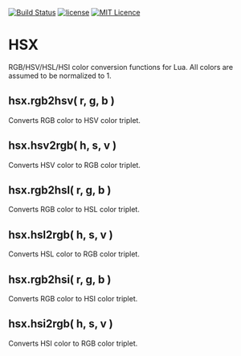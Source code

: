 [![Build Status](https://travis-ci.org/iskolbin/lhsx.svg?branch=master)](https://travis-ci.org/iskolbin/lhsx)
[![license](https://img.shields.io/badge/license-public%20domain-blue.svg)](http://unlicense.org/)
[![MIT Licence](https://badges.frapsoft.com/os/mit/mit.svg?v=103)](https://opensource.org/licenses/mit-license.php)

HSX
===

RGB/HSV/HSL/HSI color conversion functions for Lua. All colors are assumed to be normalized to 1.

hsx.rgb2hsv( r, g, b )
----------------------

Converts RGB color to HSV color triplet.

hsx.hsv2rgb( h, s, v )
----------------------

Converts HSV color to RGB color triplet.

hsx.rgb2hsl( r, g, b )
----------------------

Converts RGB color to HSL color triplet.

hsx.hsl2rgb( h, s, v )
----------------------

Converts HSL color to RGB color triplet.

hsx.rgb2hsi( r, g, b )
----------------------

Converts RGB color to HSI color triplet.

hsx.hsi2rgb( h, s, v )
----------------------

Converts HSI color to RGB color triplet.
